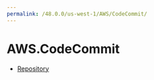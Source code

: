```yaml
---
permalink: /48.0.0/us-west-1/AWS/CodeCommit/
---
```


# AWS.CodeCommit



* [Repository](Repository.md)